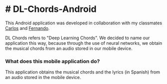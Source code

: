 # # DL-Chords-Android

This Android application was developed in collaboration with my classmates [Carlos](https://github.com/CarlitosObr) and [Fernando](https://github.com/FernandoPerea).

DL Chords refers to "Deep Learning Chords". We decided to name our application this way, because through the use of neural networks, we obtain the musical chords from an audio stored in our mobile device. 

### What does this mobile application do?
This application obtains the musical chords and the lyrics (in Spanish) from an audio stored in the mobile device.
